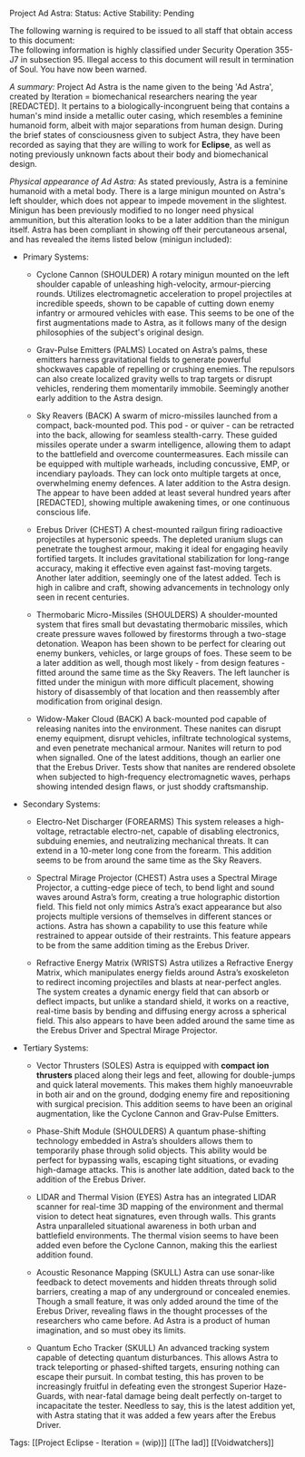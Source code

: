 Project Ad Astra:
Status: Active
Stability: Pending

The following warning is required to be issued to all staff that obtain access to this document:  
The following information is highly classified under Security Operation 355-J7 in subsection 95. Illegal access to this document will result in termination of Soul. You have now been warned.

*A summary:*
Project Ad Astra is the name given to the being 'Ad Astra', created by Iteration = biomechanical researchers nearing the year [REDACTED]. It pertains to a biologically-incongruent being that contains a human's mind inside a metallic outer casing, which resembles a feminine humanoid form, albeit with major separations from human design. During the brief states of consciousness given to subject Astra, they have been recorded as saying that they are willing to work for **Eclipse**, as well as noting previously unknown facts about their body and biomechanical design.

*Physical appearance of Ad Astra:*
As stated previously, Astra is a feminine humanoid with a metal body. There is a large minigun mounted on Astra's left shoulder, which does not appear to impede movement in the slightest. Minigun has been previously modified to no longer need physical ammunition, but this alteration looks to be a later addition than the minigun itself. Astra has been compliant in showing off their percutaneous arsenal, and has revealed the items listed below (minigun included):

* Primary Systems:
     * Cyclone Cannon (SHOULDER)
         A rotary minigun mounted on the left shoulder capable of unleashing high-velocity, armour-piercing rounds. Utilizes electromagnetic acceleration to propel projectiles at incredible speeds, shown to be capable of cutting down enemy infantry or armoured vehicles with ease. This seems to be one of the first augmentations made to Astra, as it follows many  of the design philosophies of the subject's original design.
    
     * Grav-Pulse Emitters (PALMS)
         Located on Astra’s palms, these emitters harness gravitational fields to generate powerful shockwaves capable of repelling or crushing enemies. The repulsors can also create localized gravity wells to trap targets or disrupt vehicles, rendering them momentarily immobile. Seemingly another early addition to the Astra design.
    
     * Sky Reavers (BACK)
         A swarm of micro-missiles launched from a compact, back-mounted pod. This pod - or quiver - can be retracted into the back, allowing for seamless stealth-carry. These guided missiles operate under a swarm intelligence, allowing them to adapt to the battlefield and overcome countermeasures. Each missile can be equipped with multiple warheads, including concussive, EMP, or incendiary payloads. They can lock onto multiple targets at once, overwhelming enemy defences. A later addition to the Astra design. The appear to have been added at least several hundred years after [REDACTED], showing multiple awakening times, or one continuous conscious life.
    
     * Erebus Driver (CHEST)
         A chest-mounted railgun firing radioactive projectiles at hypersonic speeds. The depleted uranium slugs can penetrate the toughest armour, making it ideal for engaging heavily fortified targets. It includes gravitational stabilization for long-range accuracy, making it effective even against fast-moving targets. Another later addition, seemingly one of the latest added. Tech is high in calibre and craft, showing advancements in technology only seen in recent centuries.
    
     * Thermobaric Micro-Missiles (SHOULDERS)
         A shoulder-mounted system that fires small but devastating thermobaric missiles, which create pressure waves followed by firestorms through a two-stage detonation. Weapon has been shown to be perfect for clearing out enemy bunkers, vehicles, or large groups of foes. These seem to be a later addition as well, though most likely - from design features - fitted around the same time as the Sky Reavers. The left launcher is fitted under the minigun with more difficult placement, showing history of disassembly of that location and then reassembly after modification from original design.
    
     * Widow-Maker Cloud (BACK)
         A back-mounted pod capable of releasing
         nanites into the environment. These nanites can disrupt enemy equipment, disrupt vehicles, infiltrate technological systems, and even penetrate mechanical armour. Nanites will return to pod when signalled. One of the latest additions, though an earlier one that the Erebus Driver. Tests show that nanites are rendered obsolete when subjected to high-frequency electromagnetic waves, perhaps showing intended design flaws, or just shoddy craftsmanship.

* Secondary Systems:
     * Electro-Net Discharger (FOREARMS)
         This system releases a high-voltage, retractable electro-net, capable of disabling electronics, subduing enemies, and neutralizing mechanical threats. It can extend in a 10-meter long cone from the forearm. This addition seems to be from around the same time as the Sky Reavers.
    
     * Spectral Mirage Projector (CHEST)
         Astra uses a Spectral Mirage Projector, a cutting-edge piece of tech, to bend light and sound waves around Astra’s form, creating a true holographic distortion field. This field not only mimics Astra’s exact appearance but also projects multiple versions of themselves in different stances or actions. Astra has shown a capability to use this feature while restrained to appear outside of their restraints. This feature appears to be from the same addition timing as the Erebus Driver.
    
     * Refractive Energy Matrix (WRISTS)
         Astra utilizes a Refractive Energy Matrix, which manipulates energy fields around Astra’s exoskeleton to redirect incoming projectiles and blasts at near-perfect angles. The system creates a dynamic energy field that can absorb or deflect impacts, but unlike a standard shield, it works on a reactive, real-time basis by bending and diffusing energy across a spherical field. This also appears to have been added around the same time as the Erebus Driver and Spectral Mirage Projector.

* Tertiary Systems:
     * Vector Thrusters (SOLES)
         Astra is equipped with **compact ion thrusters** placed along their legs and feet, allowing for double-jumps and quick lateral movements. This makes them highly manoeuvrable in both air and on the ground, dodging enemy fire and repositioning with surgical precision. This addition seems to have been an original augmentation, like the Cyclone Cannon and Grav-Pulse Emitters.
    
     * Phase-Shift Module (SHOULDERS)
         A quantum phase-shifting technology embedded in Astra’s shoulders allows them to temporarily phase through solid objects. This ability would be perfect for bypassing walls, escaping tight situations, or evading high-damage attacks. This is another late addition, dated back to the addition of the Erebus Driver.
    
     * LIDAR and Thermal Vision (EYES)
         Astra has an integrated LIDAR scanner for real-time 3D mapping of the environment and thermal vision to detect heat signatures, even through walls. This grants Astra unparalleled situational awareness in both urban and battlefield environments. The thermal vision seems to have been added even before the Cyclone Cannon, making this the earliest addition found.
    
     * Acoustic Resonance Mapping (SKULL)
         Astra can use sonar-like feedback to detect movements and hidden threats through solid barriers, creating a map of any underground or concealed enemies. Though a small feature, it was only added around the time of the Erebus Driver, revealing flaws in the thought processes of the researchers who came before. Ad Astra is a product of human imagination, and so must obey its limits.
    
     * Quantum Echo Tracker (SKULL)
         An advanced tracking system capable of detecting quantum disturbances. This allows Astra to track teleporting or phased-shifted targets, ensuring nothing can escape their pursuit. In combat testing, this has proven to be increasingly fruitful in defeating even the strongest Superior Haze-Guards, with near-fatal damage being dealt perfectly on-target to incapacitate the tester. Needless to say, this is the latest addition yet, with Astra stating that it was added a few years after the Erebus Driver.



Tags:
[[Project Eclipse - Iteration = (wip)]] [[The Iad]] [[Voidwatchers]]